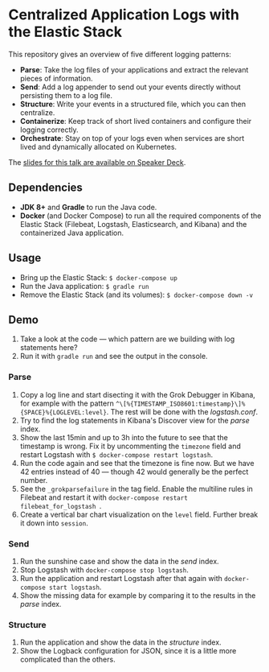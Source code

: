 # Centralized Application Logs with the Elastic Stack

This repository gives an overview of five different logging patterns:

* **Parse**: Take the log files of your applications and extract the relevant pieces of information.
* **Send**: Add a log appender to send out your events directly without persisting them to a log file.
* **Structure**: Write your events in a structured file, which you can then centralize.
* **Containerize**: Keep track of short lived containers and configure their logging correctly.
* **Orchestrate**: Stay on top of your logs even when services are short lived and dynamically allocated on Kubernetes.

The [slides for this talk are available on Speaker Deck](https://speakerdeck.com/xeraa/centralized-logging-patterns).


## Dependencies

* **JDK 8+** and **Gradle** to run the Java code.
* **Docker** (and Docker Compose) to run all the required components of the Elastic Stack (Filebeat, Logstash,
Elasticsearch, and Kibana) and the containerized Java application.


## Usage

* Bring up the Elastic Stack: `$ docker-compose up`
* Run the Java application: `$ gradle run`
* Remove the Elastic Stack (and its volumes): `$ docker-compose down -v`


## Demo

1. Take a look at the code — which pattern are we building with log statements here?
1. Run it with `gradle run` and see the output in the console.


### Parse

1. Copy a log line and start disecting it with the Grok Debugger in Kibana, for example with the pattern
   `^\[%{TIMESTAMP_ISO8601:timestamp}\]%{SPACE}%{LOGLEVEL:level}`. The rest will be done with the *logstash.conf*.
1. Try to find the log statements in Kibana's Discover view for the *parse* index.
1. Show the last 15min and up to 3h into the future to see that the timestamp is wrong. Fix it by uncommenting the
   `timezone` field and restart Logstash with `$ docker-compose restart logstash`.
1. Run the code again and see that the timezone is fine now. But we have 42 entries instead of 40 — though 42 would
   generally be the perfect number.
1. See the `_grokparsefailure` in the tag field. Enable the multiline rules in Filebeat and restart it with
   `docker-compose restart filebeat_for_logstash `.
1. Create a vertical bar chart visualization on the `level` field. Further break it down into `session`.


### Send

1. Run the sunshine case and show the data in the *send* index.
1. Stop Logstash with `docker-compose stop logstash`.
1. Run the application and restart Logstash after that again with `docker-compose start logstash`.
1. Show the missing data for example by comparing it to the results in the *parse* index.


### Structure

1. Run the application and show the data in the *structure* index.
1. Show the Logback configuration for JSON, since it is a little more complicated than the others.


